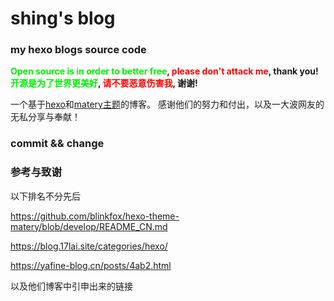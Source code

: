 # shing's blog

### my hexo blogs source code

**<font color=gree>Open source is in order to better free</font>, <font color=red>please don't attack me</font>, thank you!**
**<font color=gree>开源是为了世界更美好</font>, <font color=red>请不要恶意伤害我</font>, 谢谢!**

一个基于[hexo](https://hexo.io/)和[matery主题](https://github.com/blinkfox/hexo-theme-matery)的博客。
感谢他们的努力和付出，以及一大波网友的无私分享与奉献！

### commit && change


### 参考与致谢
以下排名不分先后

https://github.com/blinkfox/hexo-theme-matery/blob/develop/README_CN.md

https://blog.17lai.site/categories/hexo/

https://yafine-blog.cn/posts/4ab2.html

以及他们博客中引申出来的链接